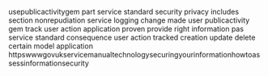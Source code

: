 usepublicactivitygem part service standard security privacy includes section nonrepudiation service logging change made user publicactivity gem track user action application proven provide right information pas service standard consequence user action tracked creation update delete certain model application httpswwwgovukservicemanualtechnologysecuringyourinformationhowtoassessinformationsecurity